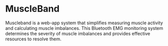 # MuscleBand
Muscleband is a web-app system that simplifies measuring muscle activity and calculating muscle imbalances. This Bluetooth EMG monitoring system determines the severity of muscle imbalances and provides effective resources to resolve them. 
